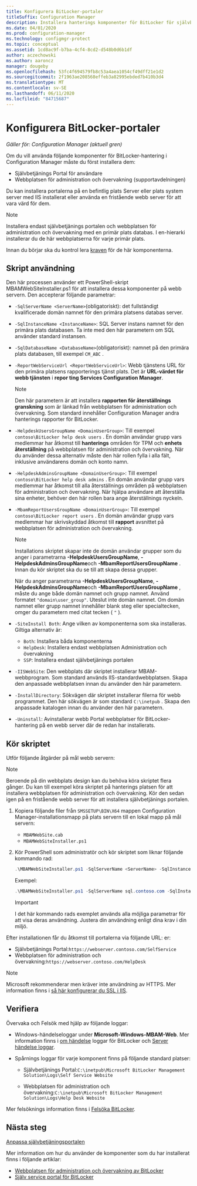 ```yaml
---
title: Konfigurera BitLocker-portaler
titleSuffix: Configuration Manager
description: Installera hanterings komponenter för BitLocker för självbetjänings portalen och webbplatsen för administration och övervakning
ms.date: 04/01/2020
ms.prod: configuration-manager
ms.technology: configmgr-protect
ms.topic: conceptual
ms.assetid: 1cd8ac9f-b7ba-4cf4-8cd2-d548b0d6b1df
author: aczechowski
ms.author: aaroncz
manager: dougeby
ms.openlocfilehash: 53fc4f694579fb8c53a4aea1054cf49dff21e1d2
ms.sourcegitcommit: 2f1963ae208568effeb3a82995ebded7b410b3d4
ms.translationtype: MT
ms.contentlocale: sv-SE
ms.lasthandoff: 06/11/2020
ms.locfileid: "84715687"
---
```

# <a name="set-up-bitlocker-portals"></a>Konfigurera BitLocker-portaler

*Gäller för: Configuration Manager (aktuell gren)*

<!--3601034-->

Om du vill använda följande komponenter för BitLocker-hantering i Configuration Manager måste du först installera dem:

- Självbetjänings Portal för användare
- Webbplatsen för administration och övervakning (supportavdelningen)

Du kan installera portalerna på en befintlig plats Server eller plats system server med IIS installerat eller använda en fristående webb server för att vara värd för dem.

> [!NOTE]
> Installera endast självbetjänings portalen och webbplatsen för administration och övervakning med en primär plats databas. I en-hierarki installerar du de här webbplatserna för varje primär plats.

Innan du börjar ska du kontrol lera [kraven](../../plan-design/bitlocker-management.md#prerequisites) för de här komponenterna.

## <a name="script-usage"></a>Skript användning

Den här processen använder ett PowerShell-skript MBAMWebSiteInstaller.ps1 för att installera dessa komponenter på webb servern. Den accepterar följande parametrar:

- `-SqlServerName <ServerName>`(obligatoriskt): det fullständigt kvalificerade domän namnet för den primära platsens databas server.

- `-SqlInstanceName <InstanceName>`: SQL Server instans namnet för den primära plats databasen. Ta inte med den här parametern om SQL använder standard instansen.

- `-SqlDatabaseName <DatabaseName>`(obligatoriskt): namnet på den primära plats databasen, till exempel `CM_ABC` .

- `-ReportWebServiceUrl <ReportWebServiceUrl>`: Webb tjänstens URL för den primära platsens rapporterings tjänst plats. Det är **URL-värdet för webb tjänsten** i **repor ting Services Configuration Manager**.

    > [!NOTE]
    > Den här parametern är att installera **rapporten för återställnings granskning** som är länkad från webbplatsen för administration och övervakning. Som standard innehåller Configuration Manager andra hanterings rapporter för BitLocker.

- `-HelpdeskUsersGroupName <DomainUserGroup>`: Till exempel `contoso\BitLocker help desk users` . En domän användar grupp vars medlemmar har åtkomst till **hanterings** områden för TPM och **enhets återställning** på webbplatsen för administration och övervakning. När du använder dessa alternativ måste den här rollen fylla i alla fält, inklusive användarens domän och konto namn.

- `-HelpdeskAdminsGroupName <DomainUserGroup>`: Till exempel `contoso\BitLocker help desk admins` . En domän användar grupp vars medlemmar har åtkomst till alla återställnings områden på webbplatsen för administration och övervakning. När hjälpa användare att återställa sina enheter, behöver den här rollen bara ange återställnings nyckeln.

- `-MbamReportUsersGroupName <DomainUserGroup>`: Till exempel `contoso\BitLocker report users` . En domän användar grupp vars medlemmar har skrivskyddad åtkomst till **rapport** avsnittet på webbplatsen för administration och övervakning.

    > [!NOTE]
    > Installations skriptet skapar inte de domän användar grupper som du anger i parametrarna **-HelpdeskUsersGroupName**, **-HelpdeskAdminsGroupName**och **-MbamReportUsersGroupName** . Innan du kör skriptet ska du se till att skapa dessa grupper.
    >
    > När du anger parametrarna **-HelpdeskUsersGroupName**, **-HelpdeskAdminsGroupName**och **-MbamReportUsersGroupName** , måste du ange både domän namnet och grupp namnet. Använd formatet `"domain\user_group"`. Uteslut inte domän namnet. Om domän namnet eller grupp namnet innehåller blank steg eller specialtecken, omger du parametern med citat tecken ( `"` ).

- `-SiteInstall Both`: Ange vilken av komponenterna som ska installeras. Giltiga alternativ är:
  - `Both`: Installera båda komponenterna
  - `HelpDesk`: Installera endast webbplatsen Administration och övervakning
  - `SSP`: Installera endast självbetjänings portalen

- `-IISWebSite`: Den webbplats där skriptet installerar MBAM-webbprogram. Som standard används IIS-standardwebbplatsen. Skapa den anpassade webbplatsen innan du använder den här parametern.

- `-InstallDirectory`: Sökvägen där skriptet installerar filerna för webb programmet. Den här sökvägen är som standard `C:\inetpub` . Skapa den anpassade katalogen innan du använder den här parametern.

- `-Uninstall`: Avinstallerar webb Portal webbplatser för BitLocker-hantering på en webb server där de redan har installerats.


## <a name="run-the-script"></a>Kör skriptet

Utför följande åtgärder på mål webb servern:

> [!NOTE]
> Beroende på din webbplats design kan du behöva köra skriptet flera gånger. Du kan till exempel köra skriptet på hanterings platsen för att installera webbplatsen för administration och övervakning. Kör den sedan igen på en fristående webb server för att installera självbetjänings portalen.

1. Kopiera följande filer från `SMSSETUP\BIN\X64` mappen Configuration Manager-installationsmapp på plats servern till en lokal mapp på mål servern:

    - `MBAMWebSite.cab`
    - `MBAMWebSiteInstaller.ps1`

1. Kör PowerShell som administratör och kör skriptet som liknar följande kommando rad:

    ``` PowerShell
    .\MBAMWebSiteInstaller.ps1 -SqlServerName <ServerName> -SqlInstanceName <InstanceName> -SqlDatabaseName <DatabaseName> -ReportWebServiceUrl <ReportWebServiceUrl> -HelpdeskUsersGroupName <DomainUserGroup> -HelpdeskAdminsGroupName <DomainUserGroup> -MbamReportUsersGroupName <DomainUserGroup> -SiteInstall Both
    ```

    Exempel:

    ``` PowerShell
    .\MBAMWebSiteInstaller.ps1 -SqlServerName sql.contoso.com -SqlInstanceName instance1 -SqlDatabaseName CM_ABC -ReportWebServiceUrl https://rsp.contoso.com/ReportServer -HelpdeskUsersGroupName "contoso\BitLocker help desk users" -HelpdeskAdminsGroupName "contoso\BitLocker help desk admins" -MbamReportUsersGroupName "contoso\BitLocker report users" -SiteInstall Both
    ```

    > [!IMPORTANT]
    > I det här kommando rads exemplet används alla möjliga parametrar för att visa deras användning. Justera din användning enligt dina krav i din miljö.

Efter installationen får du åtkomst till portalerna via följande URL: er:

- Självbetjänings Portal:`https://webserver.contoso.com/SelfService`
- Webbplatsen för administration och övervakning:`https://webserver.contoso.com/HelpDesk`

> [!NOTE]
> Microsoft rekommenderar men kräver inte användning av HTTPS. Mer information finns i [så här konfigurerar du SSL i IIS](https://docs.microsoft.com/iis/manage/configuring-security/how-to-set-up-ssl-on-iis).

## <a name="verify"></a>Verifiera

Övervaka och Felsök med hjälp av följande loggar:

- Windows-händelseloggar under **Microsoft-Windows-MBAM-Web**. Mer information finns i [om händelse](../../tech-ref/bitlocker/about-event-logs.md) loggar för BitLocker och [Server händelse loggar](../../tech-ref/bitlocker/server-event-logs.md).

- Spårnings loggar för varje komponent finns på följande standard platser:

  - Självbetjänings Portal:`C:\inetpub\Microsoft BitLocker Management Solution\Logs\Self Service Website`

  - Webbplatsen för administration och övervakning:`C:\inetpub\Microsoft BitLocker Management Solution\Logs\Help Desk Website`

Mer felsöknings information finns i [Felsöka BitLocker](../../tech-ref/bitlocker/troubleshoot.md).

## <a name="next-steps"></a>Nästa steg

[Anpassa självbetjäningsportalen](customize-self-service-portal.md)

Mer information om hur du använder de komponenter som du har installerat finns i följande artiklar:

- [Webbplatsen för administration och övervakning av BitLocker](helpdesk-portal.md)
- [Själv service portal för BitLocker](self-service-portal.md)
